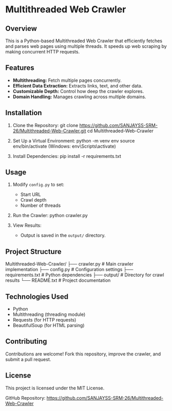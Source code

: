 Multithreaded Web Crawler
=========================

Overview
--------
This is a Python-based Multithreaded Web Crawler that efficiently fetches and parses web pages using multiple threads. It speeds up web scraping by making concurrent HTTP requests.

Features
--------
- **Multithreading:** Fetch multiple pages concurrently.
- **Efficient Data Extraction:** Extracts links, text, and other data.
- **Customizable Depth:** Control how deep the crawler explores.
- **Domain Handling:** Manages crawling across multiple domains.

Installation
------------
1. Clone the Repository:
   git clone https://github.com/SANJAYSS-SRM-26/Multithreaded-Web-Crawler.git
   cd Multithreaded-Web-Crawler

2. Set Up a Virtual Environment:
   python -m venv env
   source env/bin/activate  (Windows: env\Scripts\activate)

3. Install Dependencies:
   pip install -r requirements.txt

Usage
-----
1. Modify `config.py` to set:
   - Start URL
   - Crawl depth
   - Number of threads

2. Run the Crawler:
   python crawler.py

3. View Results:
   - Output is saved in the `output/` directory.

Project Structure
-----------------
Multithreaded-Web-Crawler/
├── crawler.py           # Main crawler implementation
├── config.py            # Configuration settings
├── requirements.txt     # Python dependencies
├── output/              # Directory for crawl results
└── README.txt           # Project documentation

Technologies Used
-----------------
- Python
- Multithreading (threading module)
- Requests (for HTTP requests)
- BeautifulSoup (for HTML parsing)

Contributing
------------
Contributions are welcome! Fork this repository, improve the crawler, and submit a pull request.

License
-------
This project is licensed under the MIT License.

GitHub Repository: https://github.com/SANJAYSS-SRM-26/Multithreaded-Web-Crawler
